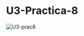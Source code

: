 # U3-Practica-8

![U3-prac8](https://github.com/ChristBr/U3-Practica-8/assets/148580974/fcc2ed8b-8588-4500-8450-7eadc9de7f56)
